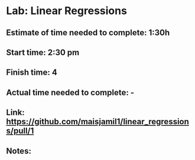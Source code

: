 # Lab: Linear Regressions
## Estimate of time needed to complete: 1:30h
## Start time: 2:30 pm
## Finish time: 4
## Actual time needed to complete: -
## Link: https://github.com/maisjamil1/linear_regressions/pull/1
## Notes: